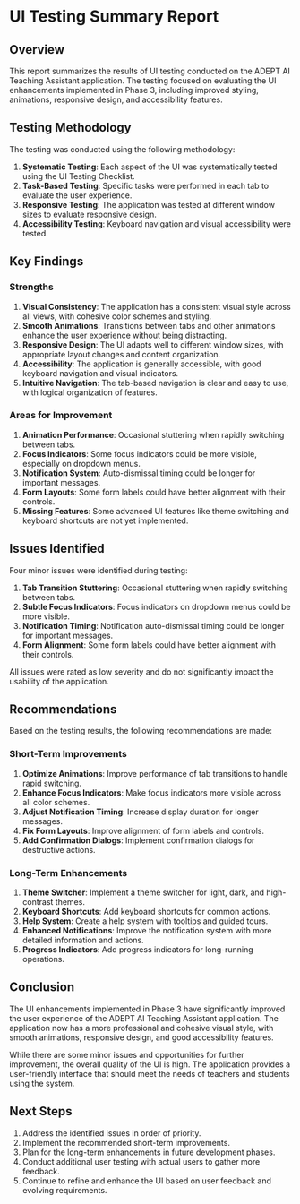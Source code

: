 # UI Testing Summary Report

## Overview

This report summarizes the results of UI testing conducted on the ADEPT AI Teaching Assistant application. The testing focused on evaluating the UI enhancements implemented in Phase 3, including improved styling, animations, responsive design, and accessibility features.

## Testing Methodology

The testing was conducted using the following methodology:

1. **Systematic Testing**: Each aspect of the UI was systematically tested using the UI Testing Checklist.
2. **Task-Based Testing**: Specific tasks were performed in each tab to evaluate the user experience.
3. **Responsive Testing**: The application was tested at different window sizes to evaluate responsive design.
4. **Accessibility Testing**: Keyboard navigation and visual accessibility were tested.

## Key Findings

### Strengths

1. **Visual Consistency**: The application has a consistent visual style across all views, with cohesive color schemes and styling.
2. **Smooth Animations**: Transitions between tabs and other animations enhance the user experience without being distracting.
3. **Responsive Design**: The UI adapts well to different window sizes, with appropriate layout changes and content organization.
4. **Accessibility**: The application is generally accessible, with good keyboard navigation and visual indicators.
5. **Intuitive Navigation**: The tab-based navigation is clear and easy to use, with logical organization of features.

### Areas for Improvement

1. **Animation Performance**: Occasional stuttering when rapidly switching between tabs.
2. **Focus Indicators**: Some focus indicators could be more visible, especially on dropdown menus.
3. **Notification System**: Auto-dismissal timing could be longer for important messages.
4. **Form Layouts**: Some form labels could have better alignment with their controls.
5. **Missing Features**: Some advanced UI features like theme switching and keyboard shortcuts are not yet implemented.

## Issues Identified

Four minor issues were identified during testing:

1. **Tab Transition Stuttering**: Occasional stuttering when rapidly switching between tabs.
2. **Subtle Focus Indicators**: Focus indicators on dropdown menus could be more visible.
3. **Notification Timing**: Notification auto-dismissal timing could be longer for important messages.
4. **Form Alignment**: Some form labels could have better alignment with their controls.

All issues were rated as low severity and do not significantly impact the usability of the application.

## Recommendations

Based on the testing results, the following recommendations are made:

### Short-Term Improvements

1. **Optimize Animations**: Improve performance of tab transitions to handle rapid switching.
2. **Enhance Focus Indicators**: Make focus indicators more visible across all color schemes.
3. **Adjust Notification Timing**: Increase display duration for longer messages.
4. **Fix Form Layouts**: Improve alignment of form labels and controls.
5. **Add Confirmation Dialogs**: Implement confirmation dialogs for destructive actions.

### Long-Term Enhancements

1. **Theme Switcher**: Implement a theme switcher for light, dark, and high-contrast themes.
2. **Keyboard Shortcuts**: Add keyboard shortcuts for common actions.
3. **Help System**: Create a help system with tooltips and guided tours.
4. **Enhanced Notifications**: Improve the notification system with more detailed information and actions.
5. **Progress Indicators**: Add progress indicators for long-running operations.

## Conclusion

The UI enhancements implemented in Phase 3 have significantly improved the user experience of the ADEPT AI Teaching Assistant application. The application now has a more professional and cohesive visual style, with smooth animations, responsive design, and good accessibility features.

While there are some minor issues and opportunities for further improvement, the overall quality of the UI is high. The application provides a user-friendly interface that should meet the needs of teachers and students using the system.

## Next Steps

1. Address the identified issues in order of priority.
2. Implement the recommended short-term improvements.
3. Plan for the long-term enhancements in future development phases.
4. Conduct additional user testing with actual users to gather more feedback.
5. Continue to refine and enhance the UI based on user feedback and evolving requirements.
